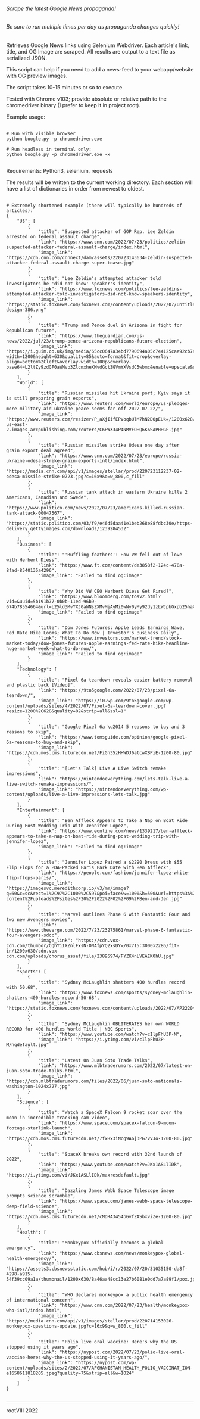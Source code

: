 ###### Scrape the latest Google News propaganda!

###### Be sure to run multiple times per day as propaganda changes quickly!


Retrieves Google News links using Selenium Webdriver. Each article's link, title, and OG Image
are scraped. All results are output to a text file as serialized JSON.

This script can help if you need to add a news-feed to your webapp/website with OG preview images.

The script takes 10-15 minutes or so to execute.

Tested with Chrome v103; provide absolute or relative path to the chromedriver binary
(I prefer to keep it in project root).

Example usage:
<pre>
    <code>
# Run with visible browser
python boogle.py -p chromedriver.exe

# Run headless in terminal only:
python boogle.py -p chromedriver.exe -x
    </code>
</pre>

Requirements:
Python3, selenium, requests

The results will be written to the current working directory.
Each section will have a list of dictionaries in order from newest to oldest.

<pre>
    <code>
# Extremely shortened example (there will typically be hundreds of articles):
{
    "US": [
        {
            "title": "Suspected attacker of GOP Rep. Lee Zeldin arrested on federal assault charge",
            "link": "https://www.cnn.com/2022/07/23/politics/zeldin-suspected-attacker-federal-assault-charge/index.html",
            "image_link": "https://cdn.cnn.com/cnnnext/dam/assets/220723143634-zeldin-suspected-attacker-federal-assault-charge-super-tease.jpg"
        },
        {
            "title": "Lee Zeldin's attempted attacker told investigators he 'did not know' speaker's identity",
            "link": "https://www.foxnews.com/politics/lee-zeldins-attempted-attacker-told-investigators-did-not-know-speakers-identity",
            "image_link": "https://static.foxnews.com/foxnews.com/content/uploads/2022/07/Untitled-design-386.png"
        },
        {
            "title": "Trump and Pence duel in Arizona in fight for Republican future",
            "link": "https://www.theguardian.com/us-news/2022/jul/23/trump-pence-arizona-republicans-future-election",
            "image_link": "https://i.guim.co.uk/img/media/65cc0647a34bd7790694a05c744125cae92cb7e5/0_177_3600_2160/master/3600.jpg?width=1200&height=630&quality=85&auto=format&fit=crop&overlay-align=bottom%2Cleft&overlay-width=100p&overlay-base64=L2ltZy9zdGF0aWMvb3ZlcmxheXMvdGctZGVmYXVsdC5wbmc&enable=upscale&s=356248d83efc8378529f31895e92fff9"
        }
    ],
    "World": [
        {
            "title": "Russian missiles hit Ukraine port; Kyiv says it is still preparing grain exports",
            "link": "https://www.reuters.com/world/europe/us-pledges-more-military-aid-ukraine-peace-seems-far-off-2022-07-22/",
            "image_link": "https://www.reuters.com/resizer/P_aXjIifEPVoqbUlM7hN2D0pEUk=/1200x628/smart/filters:quality(80)/cloudfront-us-east-2.images.arcpublishing.com/reuters/C6PWX34P4NMVFOHQ6K6SAPHHGE.jpg"
        },
        {
            "title": "Russian missiles strike Odesa one day after grain export deal agreed",
            "link": "https://www.cnn.com/2022/07/23/europe/russia-ukraine-odesa-strike-grain-exports-intl/index.html",
            "image_link": "https://media.cnn.com/api/v1/images/stellar/prod/220723112237-02-odesa-missile-strike-0723.jpg?c=16x9&q=w_800,c_fill"
        },
        {
            "title": "Russian tank attack in eastern Ukraine kills 2 Americans, Canadian and Swede",
            "link": "https://www.politico.com/news/2022/07/23/americans-killed-russian-tank-attack-00047567",
            "image_link": "https://static.politico.com/03/f9/e46d5daa41e1beb268e88fdbc30e/https-delivery.gettyimages.com/downloads/1239284532"
        }
    ],
    "Business": [
        {
            "title": "'Ruffling feathers': How VW fell out of love with Herbert Diess",
            "link": "https://www.ft.com/content/de3858f2-124c-478a-8fad-8540135a4296",
            "image_link": "Failed to find og:image"
        },
        {
            "title": "Why Did VW CEO Herbert Diess Get Fired?",
            "link": "https://www.bloomberg.com/tosv2.html?vid=&uuid=5b191b77-0b0b-11ed-96b9-674b78554664&url=L25ld3MvYXJ0aWNsZXMvMjAyMi0wNy0yMy92dy1zLWJpbGxpb25haXJlLWNsYW4tcGxvdHRlZC1jZW8tb3VzdGVyLXdoaWxlLWhlLXdhcy1vbi11cy10cmlw",
            "image_link": "Failed to find og:image"
        },
        {
            "title": "Dow Jones Futures: Apple Leads Earnings Wave, Fed Rate Hike Looms; What To Do Now | Investor's Business Daily",
            "link": "https://www.investors.com/market-trend/stock-market-today/dow-jones-futures-apple-earnings-fed-rate-hike-headline-huge-market-week-what-to-do-now/",
            "image_link": "Failed to find og:image"
        }
    ],
    "Technology": [
        {
            "title": "Pixel 6a teardown reveals easier battery removal and plastic back [Video]",
            "link": "https://9to5google.com/2022/07/23/pixel-6a-teardown/",
            "image_link": "https://i0.wp.com/9to5google.com/wp-content/uploads/sites/4/2022/07/Pixel-6a-teardown-cover.jpg?resize=1200%2C628&#038;quality=82&#038;strip=all&#038;ssl=1"
        },
        {
            "title": "Google Pixel 6a \u2014 5 reasons to buy and 3 reasons to skip",
            "link": "https://www.tomsguide.com/opinion/google-pixel-6a-reasons-to-buy-and-skip",
            "image_link": "https://cdn.mos.cms.futurecdn.net/FiGh35zHHWDJ6atcwXBPiE-1200-80.jpg"
        },
        {
            "title": "[Let's Talk] Live A Live Switch remake impressions",
            "link": "https://nintendoeverything.com/lets-talk-live-a-live-switch-remake-impressions/",
            "image_link": "https://nintendoeverything.com/wp-content/uploads/live-a-live-impressions-lets-talk.jpg"
        }
    ],
    "Entertainment": [
        {
            "title": "Ben Affleck Appears to Take a Nap on Boat Ride During Post-Wedding Trip With Jennifer Lopez",
            "link": "https://www.eonline.com/news/1339217/ben-affleck-appears-to-take-a-nap-on-boat-ride-during-post-wedding-trip-with-jennifer-lopez",
            "image_link": "Failed to find og:image"
        },
        {
            "title": "Jennifer Lopez Paired a $2290 Dress with $55 Flip Flops for a PDA-Packed Paris Park Date with Ben Affleck",
            "link": "https://people.com/fashion/jennifer-lopez-white-flip-flops-paris/",
            "image_link": "https://imagesvc.meredithcorp.io/v3/mm/image?q=60&c=sc&rect=1%2C97%2C1000%2C597&poi=face&w=1000&h=500&url=https%3A%2F%2Fstatic.onecms.io%2Fwp-content%2Fuploads%2Fsites%2F20%2F2022%2F02%2F09%2FBen-and-Jen.jpg"
        },
        {
            "title": "Marvel outlines Phase 6 with Fantastic Four and two new Avengers movies",
            "link": "https://www.theverge.com/2022/7/23/23275861/marvel-phase-6-fantastic-four-avengers-sdcc",
            "image_link": "https://cdn.vox-cdn.com/thumbor/CQhYjIXZnlFxsN-ONAfpYQ2xsDY=/0x715:3000x2286/fit-in/1200x630/cdn.vox-cdn.com/uploads/chorus_asset/file/23895974/FYZK4nLVEAEK0hU.jpg"
        }
    ],
    "Sports": [
        {
            "title": "Sydney McLaughlin shatters 400 hurdles record with 50.68",
            "link": "https://www.foxnews.com/sports/sydney-mclaughlin-shatters-400-hurdles-record-50-68",
            "image_link": "https://static.foxnews.com/foxnews.com/content/uploads/2022/07/AP22204119679839.jpg"
        },
        {
            "title": "Sydney McLaughlin OBLITERATES her own WORLD RECORD for 400 hurdles World Title | NBC Sports",
            "link": "https://www.youtube.com/watch?v=cIlpFhU3P-M",
            "image_link": "https://i.ytimg.com/vi/cIlpFhU3P-M/hqdefault.jpg"
        },
        {
            "title": "Latest On Juan Soto Trade Talks",
            "link": "https://www.mlbtraderumors.com/2022/07/latest-on-juan-soto-trade-talks.html",
            "image_link": "https://cdn.mlbtraderumors.com/files/2022/06/juan-soto-nationals-washington-1024x727.jpg"
        }
    ],
    "Science": [
        {
            "title": "Watch a SpaceX Falcon 9 rocket soar over the moon in incredible tracking cam video",
            "link": "https://www.space.com/spacex-falcon-9-moon-footage-starlink-launch",
            "image_link": "https://cdn.mos.cms.futurecdn.net/7fxHx3iNcg9A6j3PG7vVJo-1200-80.jpg"
        },
        {
            "title": "SpaceX breaks own record with 32nd launch of 2022",
            "link": "https://www.youtube.com/watch?v=JKx1ASLlIDk",
            "image_link": "https://i.ytimg.com/vi/JKx1ASLlIDk/maxresdefault.jpg"
        },
        {
            "title": "Dazzling James Webb Space Telescope image prompts science scramble",
            "link": "https://www.space.com/james-webb-space-telescope-deep-field-science",
            "image_link": "https://cdn.mos.cms.futurecdn.net/cMDRA3454bGvfZASbxviZe-1200-80.jpg"
        }
    ],
    "Health": [
        {
            "title": "Monkeypox officially becomes a global emergency",
            "link": "https://www.cbsnews.com/news/monkeypox-global-health-emergency/",
            "image_link": "https://assets3.cbsnewsstatic.com/hub/i/r/2022/07/20/31035150-da8f-4298-a915-54f39cc09a1a/thumbnail/1200x630/8a46aa48cc13e27b6081e0dd7a7a89f1/pox.jpg"
        },
        {
            "title": "WHO declares monkeypox a public health emergency of international concern",
            "link": "https://www.cnn.com/2022/07/23/health/monkeypox-who-intl/index.html",
            "image_link": "https://media.cnn.com/api/v1/images/stellar/prod/220714153026-monkeypox-questions-update.jpg?c=16x9&q=w_800,c_fill"
        },
        {
            "title": "Polio live oral vaccine: Here's why the US stopped using it years ago",
            "link": "https://nypost.com/2022/07/23/polio-live-oral-vaccine-heres-why-the-us-stopped-using-it-years-ago/",
            "image_link": "https://nypost.com/wp-content/uploads/sites/2/2022/07/AFGHANISTAN_HEALTH_POLIO_VACCINAT_ION-e1658611818205.jpeg?quality=75&#038;strip=all&#038;w=1024"
        }
    ]
}
    </code>
</pre>


<hr>
rootVIII 2022

